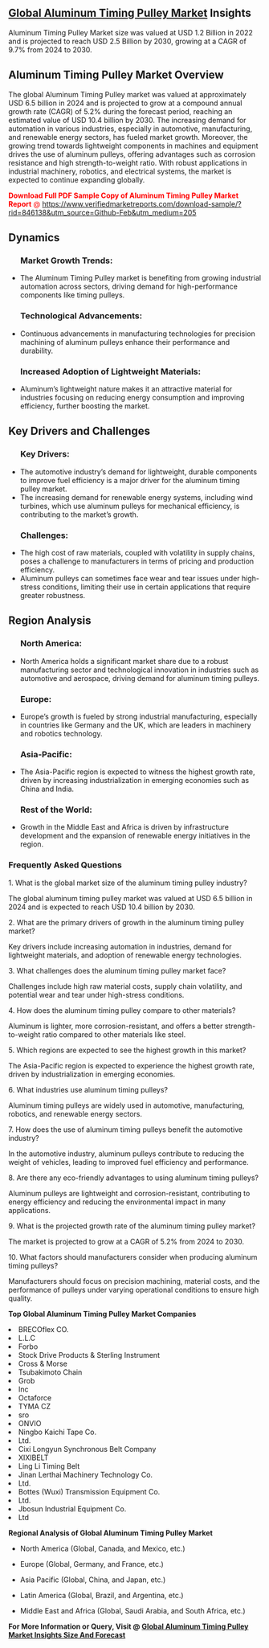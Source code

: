 <h2><a href="https://www.verifiedmarketreports.com/download-sample/?rid=846138&amp;utm_source=Github&amp;utm_medium=205" target="_blank">Global Aluminum Timing Pulley Market</a> Insights</h2><p>Aluminum Timing Pulley Market size was valued at USD 1.2 Billion in 2022 and is projected to reach USD 2.5 Billion by 2030, growing at a CAGR of 9.7% from 2024 to 2030.</p><p><h2>Aluminum Timing Pulley Market Overview</h2> <p>The global Aluminum Timing Pulley market was valued at approximately USD 6.5 billion in 2024 and is projected to grow at a compound annual growth rate (CAGR) of 5.2% during the forecast period, reaching an estimated value of USD 10.4 billion by 2030. The increasing demand for automation in various industries, especially in automotive, manufacturing, and renewable energy sectors, has fueled market growth. Moreover, the growing trend towards lightweight components in machines and equipment drives the use of aluminum pulleys, offering advantages such as corrosion resistance and high strength-to-weight ratio. With robust applications in industrial machinery, robotics, and electrical systems, the market is expected to continue expanding globally.</p> <p><p><span class=""><span style="color: #ff0000;"><strong>Download Full PDF Sample Copy of Aluminum Timing Pulley Market Report</strong> @ </span><a href="https://www.verifiedmarketreports.com/download-sample/?rid=846138&amp;utm_source=Github-Feb&amp;utm_medium=205" target="_blank">https://www.verifiedmarketreports.com/download-sample/?rid=846138&amp;utm_source=Github-Feb&amp;utm_medium=205</a></span></p></p> <h2>Dynamics</h2> <ul> <h3>Market Growth Trends:</h3> <li>The Aluminum Timing Pulley market is benefiting from growing industrial automation across sectors, driving demand for high-performance components like timing pulleys.</li> <h3>Technological Advancements:</h3> <li>Continuous advancements in manufacturing technologies for precision machining of aluminum pulleys enhance their performance and durability.</li> <h3>Increased Adoption of Lightweight Materials:</h3> <li>Aluminum’s lightweight nature makes it an attractive material for industries focusing on reducing energy consumption and improving efficiency, further boosting the market.</li> </ul> <h2>Key Drivers and Challenges</h2> <ul> <h3>Key Drivers:</h3> <li>The automotive industry’s demand for lightweight, durable components to improve fuel efficiency is a major driver for the aluminum timing pulley market.</li> <li>The increasing demand for renewable energy systems, including wind turbines, which use aluminum pulleys for mechanical efficiency, is contributing to the market’s growth.</li> <h3>Challenges:</h3> <li>The high cost of raw materials, coupled with volatility in supply chains, poses a challenge to manufacturers in terms of pricing and production efficiency.</li> <li>Aluminum pulleys can sometimes face wear and tear issues under high-stress conditions, limiting their use in certain applications that require greater robustness.</li> </ul> <h2>Region Analysis</h2> <ul> <h3>North America:</h3> <li>North America holds a significant market share due to a robust manufacturing sector and technological innovation in industries such as automotive and aerospace, driving demand for aluminum timing pulleys.</li> <h3>Europe:</h3> <li>Europe’s growth is fueled by strong industrial manufacturing, especially in countries like Germany and the UK, which are leaders in machinery and robotics technology.</li> <h3>Asia-Pacific:</h3> <li>The Asia-Pacific region is expected to witness the highest growth rate, driven by increasing industrialization in emerging economies such as China and India.</li> <h3>Rest of the World:</h3> <li>Growth in the Middle East and Africa is driven by infrastructure development and the expansion of renewable energy initiatives in the region.</li> </ul> <h3>Frequently Asked Questions</h3> <p>1. What is the global market size of the aluminum timing pulley industry?</p> <p>The global aluminum timing pulley market was valued at USD 6.5 billion in 2024 and is expected to reach USD 10.4 billion by 2030.</p> <p>2. What are the primary drivers of growth in the aluminum timing pulley market?</p> <p>Key drivers include increasing automation in industries, demand for lightweight materials, and adoption of renewable energy technologies.</p> <p>3. What challenges does the aluminum timing pulley market face?</p> <p>Challenges include high raw material costs, supply chain volatility, and potential wear and tear under high-stress conditions.</p> <p>4. How does the aluminum timing pulley compare to other materials?</p> <p>Aluminum is lighter, more corrosion-resistant, and offers a better strength-to-weight ratio compared to other materials like steel.</p> <p>5. Which regions are expected to see the highest growth in this market?</p> <p>The Asia-Pacific region is expected to experience the highest growth rate, driven by industrialization in emerging economies.</p> <p>6. What industries use aluminum timing pulleys?</p> <p>Aluminum timing pulleys are widely used in automotive, manufacturing, robotics, and renewable energy sectors.</p> <p>7. How does the use of aluminum timing pulleys benefit the automotive industry?</p> <p>In the automotive industry, aluminum pulleys contribute to reducing the weight of vehicles, leading to improved fuel efficiency and performance.</p> <p>8. Are there any eco-friendly advantages to using aluminum timing pulleys?</p> <p>Aluminum pulleys are lightweight and corrosion-resistant, contributing to energy efficiency and reducing the environmental impact in many applications.</p> <p>9. What is the projected growth rate of the aluminum timing pulley market?</p> <p>The market is projected to grow at a CAGR of 5.2% from 2024 to 2030.</p> <p>10. What factors should manufacturers consider when producing aluminum timing pulleys?</p> <p>Manufacturers should focus on precision machining, material costs, and the performance of pulleys under varying operational conditions to ensure high quality.</p> </p><p><strong>Top Global Aluminum Timing Pulley Market Companies</strong></p><div data-test-id=""><p><li>BRECOflex CO.</li><li> L.L.C</li><li> Forbo</li><li> Stock Drive Products & Sterling Instrument</li><li> Cross & Morse</li><li> Tsubakimoto Chain</li><li> Grob</li><li> Inc</li><li> Octaforce</li><li> TYMA CZ</li><li> sro</li><li> ONVIO</li><li> Ningbo Kaichi Tape Co.</li><li> Ltd.</li><li> Cixi Longyun Synchronous Belt Company</li><li> XIXIBELT</li><li> Ling Li Timing Belt</li><li> Jinan Lerthai Machinery Technology Co.</li><li> Ltd.</li><li> Bottes (Wuxi) Transmission Equipment Co.</li><li> Ltd.</li><li> Jbosun Industrial Equipment Co.</li><li>Ltd</li></p><div><strong>Regional Analysis of&nbsp;Global Aluminum Timing Pulley Market</strong></div><ul><li dir="ltr"><p dir="ltr">North America&nbsp;(Global, Canada, and Mexico, etc.)</p></li><li dir="ltr"><p dir="ltr">Europe (Global, Germany, and France, etc.)</p></li><li dir="ltr"><p dir="ltr">Asia Pacific&nbsp;(Global, China, and Japan, etc.)</p></li><li dir="ltr"><p dir="ltr">Latin America&nbsp;(Global, Brazil, and Argentina, etc.)</p></li><li dir="ltr">Middle East and Africa&nbsp;(Global, Saudi Arabia, and South Africa, etc.)</li></ul><p><strong>For More Information or Query, Visit @&nbsp;</strong><strong><a href="https://www.verifiedmarketreports.com/product/aluminum-timing-pulley-market/?utm_source=Github&amp;utm_medium=205" target="_blank">Global Aluminum Timing Pulley Market Insights Size And Forecast</a></strong></p></div>
